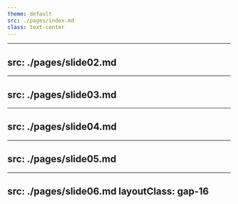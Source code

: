 ```yaml
---
theme: default
src: ./pages/index.md
class: text-center
---
```


---
src: ./pages/slide02.md
---

---
src: ./pages/slide03.md
---

---
src: ./pages/slide04.md
---

---
src: ./pages/slide05.md
---

---
src: ./pages/slide06.md
layoutClass: gap-16
---